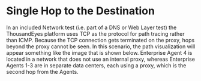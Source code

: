 # Single Hop to the Destination

In an included Network test (i.e. part of a DNS or Web Layer test) the ThousandEyes platform uses TCP as the protocol for path tracing rather than ICMP. Because the TCP connection gets terminated on the proxy, hops beyond the proxy cannot be seen. In this scenario, the path visualization will appear something like the image that is shown below. Enterprise Agent 4 is located in a network that does not use an internal proxy, whereas Enterprise Agents 1-3 are in separate data centers, each using a proxy, which is the second hop from the Agents.
